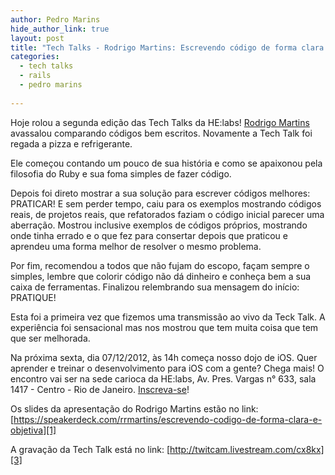 ```yaml
---
author: Pedro Marins
hide_author_link: true
layout: post
title: "Tech Talks - Rodrigo Martins: Escrevendo código de forma clara e objetiva"
categories:
  - tech talks
  - rails
  - pedro marins
  
---
```


Hoje rolou a segunda edição das Tech Talks da HE:labs! [Rodrigo Martins][2] avassalou comparando códigos bem escritos. Novamente a Tech Talk foi regada a pizza e refrigerante.
<!--more-->

Ele começou contando um pouco de sua história e como se apaixonou pela filosofia do Ruby e sua foma simples de fazer código.

Depois foi direto mostrar a sua solução para escrever códigos melhores: PRATICAR! E sem perder tempo, caiu para os exemplos mostrando códigos reais, de projetos reais, que refatorados faziam o código inicial parecer uma aberração. Mostrou inclusive exemplos de códigos próprios, mostrando onde tinha errado e o que fez para consertar depois que praticou e aprendeu uma forma melhor de resolver o mesmo problema.

Por fim, recomendou a todos que não fujam do escopo, façam sempre o simples, lembre que colorir código não dá dinheiro e conheça bem a sua caixa de ferramentas. Finalizou relembrando sua mensagem do início: PRATIQUE!

Esta foi a primeira vez que fizemos uma transmissão ao vivo da Teck Talk. A experiência foi sensacional mas nos mostrou que tem muita coisa que tem que ser melhorada.

Na próxima sexta, dia 07/12/2012, às 14h começa nosso dojo de iOS. Quer aprender e treinar o desenvolvimento para iOS com a gente? Chega mais! O encontro vai ser na sede carioca da HE:labs, Av. Pres. Vargas n° 633, sala 1417 - Centro - Rio de Janeiro. [Inscreva-se][4]!

Os slides da apresentação do Rodrigo Martins estão no link:
[https://speakerdeck.com/rrmartins/escrevendo-codigo-de-forma-clara-e-objetiva][1]

A gravação da Tech Talk está no link:
[http://twitcam.livestream.com/cx8kx][3]

[1]: https://speakerdeck.com/rrmartins/escrevendo-codigo-de-forma-clara-e-objetiva
[2]: http://rrmartins.github.com/
[3]: http://twitcam.livestream.com/cx8kx
[4]: https://docs.google.com/a/helabs.com.br/spreadsheet/ccc?key=0AgEiZy4SrymRdHcwcG9FdXVVWV9nR3UtQWwtQXhaWGc
